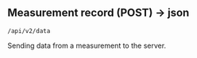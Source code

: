 ## Measurement record (POST) → json

```
/api/v2/data
```

Sending data from a measurement to the server.
